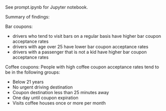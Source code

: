 See prompt.ipynb for Jupyter notebook.

Summary of findings:

Bar coupons:
- drivers who tend to visit bars on a regular basis have higher bar coupon acceptance rates
- drivers with age over 25 have lower bar coupon acceptance rates
- drivers with a passenger that is not a kid have higher bar coupon acceptance rates

Coffee coupons:
People with high coffee coupon acceptance rates tend to be in the following groups:
- Below 21 years
- No urgent driving destination
- Coupon destination less than 25 minutes away
- One day until coupon expiration
- Visits coffee houses once or more per month




